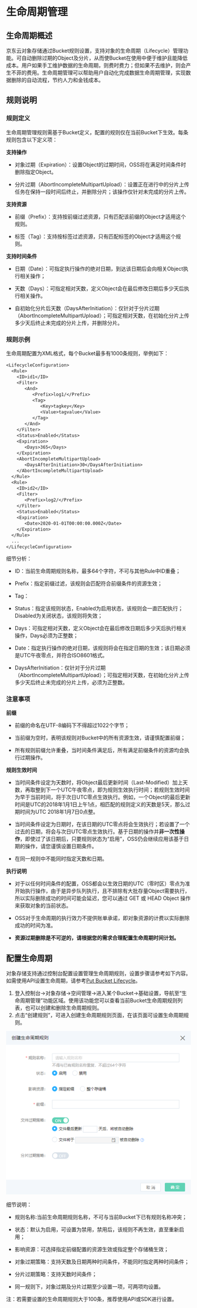 # 生命周期管理

## 生命周期概述

京东云对象存储通过Bucket规则设置，支持对象的生命周期（Lifecycle）管理功能。可自动删除过期的Object及分片，从而使Bucket在使用中便于维护且能降低成本。用户如果手工维护数据的生命周期，则费时费力；但如果不去维护，则会产生不菲的费用。生命周期管理可以帮助用户自动化完成数据生命周期管理，实现数据删除的自动流程，节约人力和金钱成本。

## 规则说明

### 规则定义

生命周期管理规则需基于Bucket定义，配置的规则仅在当前Bucket下生效。每条规则包含以下定义项：

**支持操作**

 - 对象过期（Expiration）：设置Object的过期时间，OSS将在满足时间条件时删除指定Object。
 
 - 分片过期（AbortIncompleteMultipartUpload）：设置正在进行中的分片上传任务在保持一段时间后终止，并删除分片；该操作仅针对未完成的分片上传。

**支持资源**

 - 前缀（Prefix）：支持按前缀过滤资源，只有匹配该前缀的Object才适用这个规则。
 
 - 标签（Tag）：支持按标签过滤资源，只有匹配标签的Object才适用这个规则。

**支持时间条件**

 - 日期（Date）：可指定执行操作的绝对日期，到达该日期后会向相关Object执行相关操作；

 - 天数（Days）：可指定相对天数，定义Object会在最后修改日期后多少天后执行相关操作。

 - 自初始化分片后天数（DaysAfterInitiation）：仅针对于分片过期（AbortIncompleteMultipartUpload）；可指定相对天数，在初始化分片上传多少天后终止未完成的分片上传，并删除分片。

### 规则示例

生命周期配置为XML格式，每个Bucket最多有1000条规则，举例如下：

```
<LifecycleConfiguration>
  <Rule>
    <ID>id1</ID>
    <Filter>
       <And>
          <Prefix>log1/</Prefix>
          <Tag>
             <Key>tagkey</Key>
             <Value>tagvalue</Value>
          </Tag>
       </And>
    </Filter>
    <Status>Enabled</Status>
    <Expiration>
       <Days>365</Days>
    </Expiration>
    <AbortIncompleteMultipartUpload>
       <DaysAfterInitiation>30</DaysAfterInitiation>
    </AbortIncompleteMultipartUpload>
  </Rule>
  <Rule>
    <ID>id2</ID>
    <Filter>
       <Prefix>log2/</Prefix>
    </Filter>
    <Status>Enabled</Status>
    <Expiration>
       <Date>2020-01-01T00:00:00.000Z</Date>
    </Expiration>
  </Rule>
  ...
</LifecycleConfiguration>
```

细节分析：

 - ID：当前生命周期规则名称，最多64个字符，不可与其他Rule中ID重叠；

 - Prefix：指定前缀过滤，该规则会匹配符合前缀条件的资源生效；
 
 - Tag：

 - Status：指定该规则状态，Enabled为启用状态，该规则会一直匹配执行；Disabled为关闭状态，该规则将失效；

 - Days：可指定相对天数，定义Object会在最后修改日期后多少天后执行相关操作，Days必须为正整数；

 - Date：指定执行操作的绝对日期，该规则将会在指定日期的生效；该日期必须是UTC午夜零点，并符合ISO8601格式。

 - DaysAfterInitiation：仅针对于分片过期（AbortIncompleteMultipartUpload）；可指定相对天数，在初始化分片上传多少天后终止未完成的分片上传，必须为正整数。

### 注意事项

**前缀**

 - 前缀的命名在UTF-8编码下不得超过1022个字节；

 - 当前缀为空时，表明该规则对Bucket中的所有资源生效，请谨慎配置前缀；

 - 所有规则前缀允许重叠，当时间条件满足后，所有满足前缀条件的资源均会执行过期操作。

**规则生效时间**

 - 当时间条件设定为天数时，将Object最后更新时间（Last-Modified）加上天数，再取整到下一个UTC午夜零点，即为规则生效执行时间；若规则生效时间为早于当前时间，将于次日UTC零点生效执行。例如，一个Object的最后更新时间是UTC的2018年1月1日上午1点，相匹配的规则定义的天数是5天，那么过期时间为UTC 2018年1月7日0点整。

 - 当时间条件设定为日期时，在该日期的UTC零点将会生效执行；若设置了一个过去的日期，将会与次日UTC零点生效执行。基于日期的操作并**非一次性操作**，即使过了该日期后，只要规则状态为“启用”，OSS仍会继续应用该基于日期的操作，请您谨慎设置日期条件。

 - 在同一规则中不能同时指定天数和日期。

 **执行说明**

 - 对于以任何时间条件的配置，OSS都会以生效日期的UTC（零时区）零点为准开始执行操作，由于是异步队列执行，且不排除有大批存量Object需要执行，所以实际删除成功的时间可能会延迟，您可以通过 GET 或 HEAD Object 操作来获取对象的当前状态。

 - OSS对于生命周期的执行效力不提供账单承诺，即对象资源的计费以实际删除成功的时间为准。

 - **资源过期删除是不可逆的，请根据您的需求合理配置生命周期时间计划。**

## 配置生命周期

对象存储支持通过控制台配置设置管理生命周期规则，设置步骤请参考如下内容。如需使用API设置生命周期，请参考[Put Bucket Lifecycle](../../API-Reference-S3-Compatible/Compatibility-API/Operations-On-Bucket/Put-Bucket-Lifecycle.md)。

1. 登入控制台->对象存储->空间管理->进入某个Bucket->基础设置，导航至“生命周期管理”功能区域。使用该功能您可以查看当前Bucket生命周期规则列表，也可以创建和删除生命周期规则。
2. 点击“创建规则”，可进入创建生命周期规则页面，在该页面可设置生命周期规则。

![创建生命周期规则](../../../../../image/Object-Storage-Service/OSS-106.png)

细节说明：

 - 规则名称:当前生命周期规则名称，不可与当前Bucket下已有规则名称冲突；

 - 状态：默认为启用，可设置为禁用，禁用后，该规则不再生效，直至重新启用；

 - 影响资源：可选择指定前缀配置的资源生效或指定整个存储桶生效；

 - 对象过期策略：支持天数及日期两种时间条件，不能同时指定两种时间条件；

 - 分片过期策略：支持天数时间条件；

 - 同一规则下，对象过期及分片过期至少设置一项，可两项均设置。

 注：若需要设置的生命周期规则大于100条，推荐使用API或SDK进行设置。
